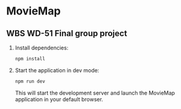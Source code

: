 # MovieMap

## WBS WD-51 Final group project

1. Install dependencies:

    ```bash
    npm install
    ```

2. Start the application in dev mode:

    ```bash
    npm run dev
    ```

    This will start the development server and launch the MovieMap application in your default browser.
